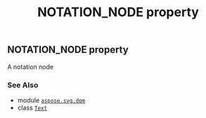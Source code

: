﻿---
title: NOTATION_NODE property
second_title: Aspose.SVG for Python via .NET API References
description: 
type: docs
weight: 350
url: /python-net/aspose.svg.dom/text/notation_node/
is_root: false
---

## NOTATION_NODE property


A notation node

### See Also
* module [`aspose.svg.dom`](../../)
* class [`Text`](/svg/python-net/aspose.svg.dom/text)

